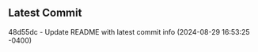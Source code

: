 
## Latest Commit
48d55dc - Update README with latest commit info (2024-08-29 16:53:25 -0400) <Yunxi-Zhou>
